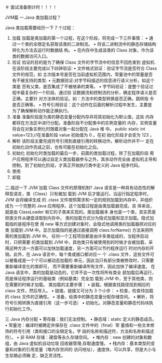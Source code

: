 ＃
面试准备倒计时！！！！




JVM篇
一.Java 类加载过程？
 
   Java 类加载需要经历一下 7 个过程：
1. 加载
加载是类加载的第一个过程，在这个阶段，将完成一下三件事情：
• 通过一个类的全限定名获取该类的二进制流。
• 将该二进制流中的静态存储结构转化为方法去运行时数据结
构。
• 在内存中生成该类的 Class 对象，作为该类的数据访问入口。
2. 验证
验证的目的是为了确保 Class 文件的字节流中的信息不回危害到
虚拟机.在该阶段主要完成以下四钟验证:
• 文件格式验证：验证字节流是否符合 Class 文件的规范，如
主次版本号是否在当前虚拟机范围内，常量池中的常量是否
有不被支持的类型.
• 元数据验证:对字节码描述的信息进行语义分析，如这个类是
否有父类，是否集成了不被继承的类等。
• 字节码验证：是整个验证过程中最复杂的一个阶段，通过验
证数据流和控制流的分析，确定程序语义是否正确，主要针
对方法体的验证。如：方法中的类型转换是否正确，跳转指
令是否正确等。
• 符号引用验证：这个动作在后面的解析过程中发生，主要是
为了确保解析动作能正确执行。
3. 准备
准备阶段是为类的静态变量分配内存并将其初始化为默认值，这些
内存都将在方法区中进行分配。准备阶段不分配类中的实例变量的
内存，实例变量将会在对象实例化时随着对象一起分配在 Java 堆
中。
public static int value=123;//在准备阶段 value 初始值为 0 。在初
始化阶段才会变为 123 。
4. 解析
该阶段主要完成符号引用到直接引用的转换动作。解析动作并不一
定在初始化动作完成之前，也有可能在初始化之后。
5. 初始化
初始化时类加载的最后一步，前面的类加载过程，除了在加载阶段
用户应用程序可以通过自定义类加载器参与之外，其余动作完全由
虚拟机主导和控制。到了初始化阶段，才真正开始执行类中定义的
Java 程序代码。
6. 使用
7. 卸载


二.描述一下 JVM 加载 Class 文件的原理机制?
Java 语言是一种具有动态性的解释型语言，类（Class）只有被加
载到 JVM 后才能运行。当运行指定程序时，JVM 会将编译生成
的 .class 文件按照需求和一定的规则加载到内存中，并组织成为
一个完整的 Java 应用程序。这个加载过程是由类加载器完成，具
体来说，就是由 ClassLoader 和它的子类来实现的。类加载器本
身也是一个类，其实质是把类文件从硬盘读取到内存中。
类的加载方式分为隐式加载和显示加载。隐式加载指的是程序在使
用 new 等方式创建对象时，会隐式地调用类的加载器把对应的类
加载到 JVM 中。显示加载指的是通过直接调用 class.forName()
方法来把所需的类加载到 JVM 中。
任何一个工程项目都是由许多类组成的，当程序启动时，只把需要
的类加载到 JVM 中，其他类只有被使用到的时候才会被加载，采
用这种方法一方面可以加快加载速度，另一方面可以节约程序运行
时对内存的开销。此外，在 Java 语言中，每个类或接口都对应一
个 .class 文件，这些文件可以被看成是一个个可以被动态加载的
单元，因此当只有部分类被修改时，只需要重新编译变化的类即可，
而不需要重新编译所有文件，因此加快了编译速度。
在 Java 语言中，类的加载是动态的，它并不会一次性将所有类全
部加载后再运行，而是保证程序运行的基础类（例如基类）完全加
载到 JVM 中，至于其他类，则在需要的时候才加载。
类加载的主要步骤：
• 装载。根据查找路径找到相应的 class 文件，然后导入。
• 链接。链接又可分为 3 个小步：
• 检查，检查待加载的 class 文件的正确性。
• 准备，给类中的静态变量分配存储空间。
• 解析，将符号引用转换为直接引用（这一步可选）
• 初始化。对静态变量和静态代码块执行初始化工作。

三 Java 内存分配
• 寄存器：我们无法控制。
• 静态域：static 定义的静态成员。
• 常量池：编译时被确定并保存在 .class 文件中的（final）常
量值和一些文本修饰的符号引用（类和接口的全限定名，字
段的名称和描述符，方法和名称和描述符）。
• 非 RAM 存储：硬盘等永久存储空间。
• 堆内存：new 创建的对象和数组，由 Java 虚拟机自动垃圾
回收器管理,存取速度慢。
• 栈内存：基本类型的变量和对象的引用变量（堆内存空间的
访问地址），速度快，可以共享，但是大小与生存期必须确
定，缺乏灵活性。
